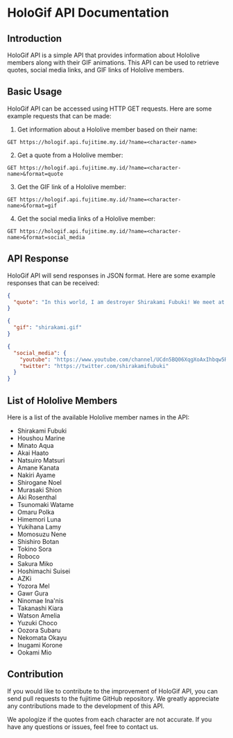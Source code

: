 # HoloGif API Documentation

## Introduction

HoloGif API is a simple API that provides information about Hololive members along with their GIF animations. This API can be used to retrieve quotes, social media links, and GIF links of Hololive members.

## Basic Usage

HoloGif API can be accessed using HTTP GET requests. Here are some example requests that can be made:

1. Get information about a Hololive member based on their name:

`GET https://hologif.api.fujitime.my.id/?name=<character-name>`

2. Get a quote from a Hololive member:

`GET https://hologif.api.fujitime.my.id/?name=<character-name>&format=quote`

3. Get the GIF link of a Hololive member:

`GET https://hologif.api.fujitime.my.id/?name=<character-name>&format=gif`

4. Get the social media links of a Hololive member:

`GET https://hologif.api.fujitime.my.id/?name=<character-name>&format=social_media`

## API Response

HoloGif API will send responses in JSON format. Here are some example responses that can be received:

```json
{
  "quote": "In this world, I am destroyer Shirakami Fubuki! We meet at last! I'm Hololive's virtual fox, Shirakami Fubuki!"
}
```

```json
{
  "gif": "shirakami.gif"
}
```

```json
{
  "social_media": {
    "youtube": "https://www.youtube.com/channel/UCdn5BQ06XqgXoAxIhbqw5Rg",
    "twitter": "https://twitter.com/shirakamifubuki"
  }
}
```

## List of Hololive Members

Here is a list of the available Hololive member names in the API:

- Shirakami Fubuki
- Houshou Marine
- Minato Aqua
- Akai Haato
- Natsuiro Matsuri
- Amane Kanata
- Nakiri Ayame
- Shirogane Noel
- Murasaki Shion
- Aki Rosenthal
- Tsunomaki Watame
- Omaru Polka
- Himemori Luna
- Yukihana Lamy
- Momosuzu Nene
- Shishiro Botan
- Tokino Sora
- Roboco
- Sakura Miko
- Hoshimachi Suisei
- AZKi
- Yozora Mel
- Gawr Gura
- Ninomae Ina'nis
- Takanashi Kiara
- Watson Amelia
- Yuzuki Choco
- Oozora Subaru
- Nekomata Okayu
- Inugami Korone
- Ookami Mio

## Contribution

If you would like to contribute to the improvement of HoloGif API, you can send pull requests to the fujitime GitHub repository. We greatly appreciate any contributions made to the development of this API.

We apologize if the quotes from each character are not accurate. If you have any questions or issues, feel free to contact us.

